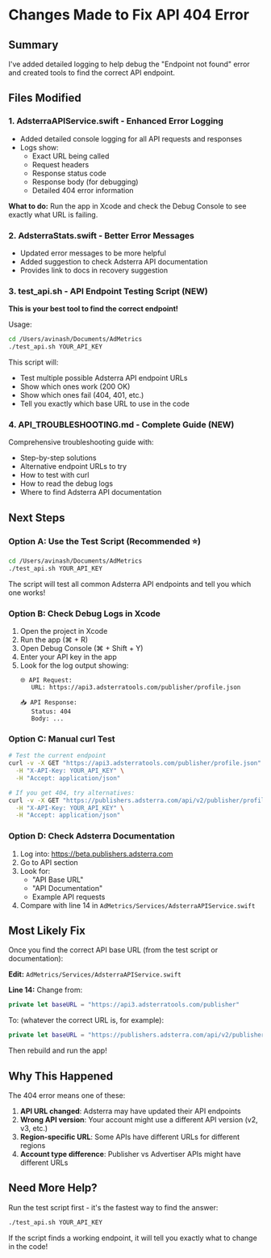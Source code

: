 # Changes Made to Fix API 404 Error

## Summary
I've added detailed logging to help debug the "Endpoint not found" error and created tools to find the correct API endpoint.

## Files Modified

### 1. **AdsterraAPIService.swift** - Enhanced Error Logging
- Added detailed console logging for all API requests and responses
- Logs show:
  - Exact URL being called
  - Request headers
  - Response status code
  - Response body (for debugging)
  - Detailed 404 error information

**What to do:** Run the app in Xcode and check the Debug Console to see exactly what URL is failing.

### 2. **AdsterraStats.swift** - Better Error Messages
- Updated error messages to be more helpful
- Added suggestion to check Adsterra API documentation
- Provides link to docs in recovery suggestion

### 3. **test_api.sh** - API Endpoint Testing Script (NEW)
**This is your best tool to find the correct endpoint!**

Usage:
```bash
cd /Users/avinash/Documents/AdMetrics
./test_api.sh YOUR_API_KEY
```

This script will:
- Test multiple possible Adsterra API endpoint URLs
- Show which ones work (200 OK)
- Show which ones fail (404, 401, etc.)
- Tell you exactly which base URL to use in the code

### 4. **API_TROUBLESHOOTING.md** - Complete Guide (NEW)
Comprehensive troubleshooting guide with:
- Step-by-step solutions
- Alternative endpoint URLs to try
- How to test with curl
- How to read the debug logs
- Where to find Adsterra API documentation

## Next Steps

### Option A: Use the Test Script (Recommended ⭐)
```bash
cd /Users/avinash/Documents/AdMetrics
./test_api.sh YOUR_API_KEY
```

The script will test all common Adsterra API endpoints and tell you which one works!

### Option B: Check Debug Logs in Xcode
1. Open the project in Xcode
2. Run the app (⌘ + R)
3. Open Debug Console (⌘ + Shift + Y)
4. Enter your API key in the app
5. Look for the log output showing:
   ```
   🌐 API Request:
      URL: https://api3.adsterratools.com/publisher/profile.json
   
   📥 API Response:
      Status: 404
      Body: ...
   ```

### Option C: Manual curl Test
```bash
# Test the current endpoint
curl -v -X GET "https://api3.adsterratools.com/publisher/profile.json" \
  -H "X-API-Key: YOUR_API_KEY" \
  -H "Accept: application/json"

# If you get 404, try alternatives:
curl -v -X GET "https://publishers.adsterra.com/api/v2/publisher/profile" \
  -H "X-API-Key: YOUR_API_KEY" \
  -H "Accept: application/json"
```

### Option D: Check Adsterra Documentation
1. Log into: https://beta.publishers.adsterra.com
2. Go to API section
3. Look for:
   - "API Base URL"
   - "API Documentation"
   - Example API requests
4. Compare with line 14 in `AdMetrics/Services/AdsterraAPIService.swift`

## Most Likely Fix

Once you find the correct API base URL (from the test script or documentation):

**Edit:** `AdMetrics/Services/AdsterraAPIService.swift`

**Line 14:** Change from:
```swift
private let baseURL = "https://api3.adsterratools.com/publisher"
```

To: (whatever the correct URL is, for example):
```swift
private let baseURL = "https://publishers.adsterra.com/api/v2/publisher"
```

Then rebuild and run the app!

## Why This Happened

The 404 error means one of these:
1. **API URL changed**: Adsterra may have updated their API endpoints
2. **Wrong API version**: Your account might use a different API version (v2, v3, etc.)
3. **Region-specific URL**: Some APIs have different URLs for different regions
4. **Account type difference**: Publisher vs Advertiser APIs might have different URLs

## Need More Help?

Run the test script first - it's the fastest way to find the answer:
```bash
./test_api.sh YOUR_API_KEY
```

If the script finds a working endpoint, it will tell you exactly what to change in the code!
